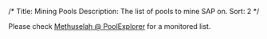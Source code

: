 /*
Title: Mining Pools
Description: The list of pools to mine SAP on.
Sort: 2
*/

Please check [Methuselah @ PoolExplorer](https://poolexplorer.com/coin/3395) for a monitored list.
